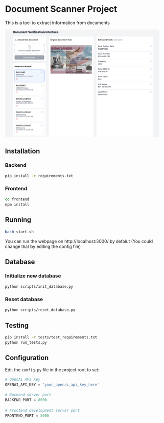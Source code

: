# Document Scanner Project

This is a tool to extract information from documents

![webpage](uploads/main.png)



## Installation

### Backend

```bash
pip install -r requirements.txt
```

### Frontend

```bash
cd frontend
npm install
```

## Running

```bash
bash start.sh
```

You can run the webpage on http://localhost:3000/  by defalut (You could change that by editing the config file)


## Database

### Initialize new database

```bash
python scripts/init_database.py
```

### Reset database

```bash
python scripts/reset_database.py
```

## Testing

```bash
pip install -r tests/test_requirements.txt
python run_tests.py
```

## Configuration

Edit the `config.py` file in the project root to set:

```python
# OpenAI API Key
OPENAI_API_KEY = 'your_openai_api_key_here'

# Backend server port
BACKEND_PORT = 8000

# Frontend development server port
FRONTEND_PORT = 3000
```

